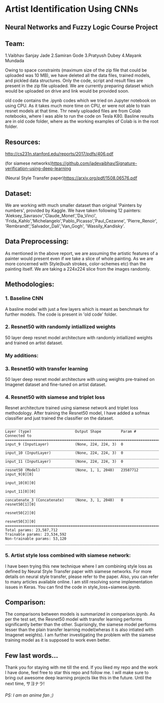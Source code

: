 # Artist Identification Using CNNs
## Neural Networks and Fuzzy Logic Course Project

## Team:
1.Vaibhav Sanjay Jade 
2.Samiran Gode 
3.Pratyush Dubey 
4.Mayank Mundada

Owing to space constraints (maximum size of the zip file that could be uploaded was 10 MB), we have deleted all the data files, trained models, and pickled data structures. Only the code, script and result files are present in the zip file uploaded. We are currently preparing dataset which would be uploaded on drive and link would be provided soon.

old code contains the .ipynb codes which we tried on Jupyter notebook on using CPU. As it takes much more time on CPU, er were not able to train resnet models at that time. Thr newly uploaded files are from Colab notebooks, where I was able to run the code on Tesla K80. Basline results are in old code folder, where as the working examples of Colab is in the root folder.

## Resources:
http://cs231n.stanford.edu/reports/2017/pdfs/406.pdf

(for siamese networks)https://github.com/jadevaibhav/Signature-verification-using-deep-learning

(Neural Style Transfer paper)https://arxiv.org/pdf/1508.06576.pdf

## Dataset:
We are working with much smaller dataset than original 'Painters by numbers', provided by Kaggle. We have taken following 12 painters:
'Aleksey_Savrasov','Claude_Monet','Da_Vinci', 'Frida_Kahlo','Michelangelo','Pablo_Picasso','Paul_Cezanne', 'Pierre_Renoir', 'Rembrandt','Salvador_Dali','Van_Gogh', 'Wassily_Kandisky'. 

## Data Preprocessing:
As mentioned in the above report, we are assuming the artistic features of a painter would present even if we take a slice of whole painting. As we are more concerned with Style(bush strokes, color-schemes etc) than the painting itself. We are taking a 224x224 slice from the images randomly.

## Methodologies:
### 1. Baseline CNN
A basline model with just a few layers which is meant as benchmark for further models. The code is present in 'old code' folder.

### 2. Resnet50 with randomly intiallized weights
 50 layer deep resnet model architecture with randomly intiallized weights and trained on artist dataset.

### My additions:

### 3. Resnet50 with transfer learning
50 layer deep resnet model architecture with using weights pre-trained on Imagenet dataset and fine-tuned on artist dataset. 

### 4. Resnet50 with siamese and triplet loss
Resnet architecture trained using siamese network and triplet loss methodology. After training the Resnet50 model, I have added a sofmax classifier and just trained the classifier on the dataset.
```
__________________________________________________________________________________________________
Layer (type)                    Output Shape         Param #     Connected to                     
==================================================================================================
input_9 (InputLayer)            (None, 224, 224, 3)  0                                            
__________________________________________________________________________________________________
input_10 (InputLayer)           (None, 224, 224, 3)  0                                            
__________________________________________________________________________________________________
input_11 (InputLayer)           (None, 224, 224, 3)  0                                            
__________________________________________________________________________________________________
resnet50 (Model)                (None, 1, 1, 2048)   23587712    input_9[0][0]                    
                                                                 input_10[0][0]                   
                                                                 input_11[0][0]                   
__________________________________________________________________________________________________
concatenate_3 (Concatenate)     (None, 3, 1, 2048)   0           resnet50[1][0]                   
                                                                 resnet50[2][0]                   
                                                                 resnet50[3][0]                   
==================================================================================================
Total params: 23,587,712
Trainable params: 23,534,592
Non-trainable params: 53,120
________________________________________________________________________________________________
```
### 5. Artist style loss combined with siamese network:
I have been trying this new technique where I am combining style loss as defined by Neural Style Transfer paper with siamese networks. For more details on neural style transfer, please refer to the paper. Also, you can refer to many articles available online. I am still resolving some implementation issues in Keras. You can find the code in style_loss+siamese.ipynb.

## Comparison:
The comparisons between models is summarized in comparison.ipynb. As per the test set, the Resnet50 model with transfer learning performs significantly better than the other. Suprisingly, the siamese model performs lesser than the plain transfer learning model(wheras it is also intiated with Imagenet weights). I am further investigating the problem with the siamese training model as it is supposed to work even better.

## Few last words...
Thank you for staying with me till the end. If you liked my repo and the work I have done, feel free to star this repo and follow me. I will make sure to bring out awesome deep learning projects like this in the future. Until the next time, サヨナラ!

###### PS: I am an anime fan ;)
